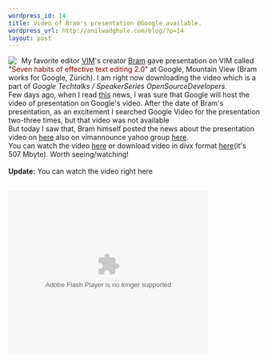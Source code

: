 ```yaml
--- 
wordpress_id: 14
title: Video of Bram's presentation @Google available.
wordpress_url: http://anilwadghule.com/blog/?p=14
layout: post
---
```

<p><img style="margin: 0px 10px 0px 0px;" src="http://www.vim.org/images/vim_on_fire.gif" align="left" /> My favorite editor <a href="http://vim.org/">VIM</a>'s creator <a href="http://www.moolenaar.net/">Bram</a> gave presentation on VIM called "<span style="color: rgb(128, 0, 0);">Seven habits of effective text editing 2.0</span>" at Google, Mountain View (Bram works for Google, Zürich). I am right now downloading the video which is a part of <em>Google Techtalks / SpeakerSeries OpenSourceDevelopers</em>.<br />Few days ago, when I read <a href="http://google-code-updates.blogspot.com/2007/02/open-source-developers-google-speaker.html">this</a> news, I was sure that Google will host the video of presentation on Google's video. After the date of Bram's presentation, as an excitement I searched Google Video for the presentation two-three times, but that video was not available<br />But today I saw that, Bram himself posted the news about the presentation video on <a href="http://www.vim.org/news/news.php">here</a> also on vimannounce yahoo group <a href="http://tech.groups.yahoo.com/group/vimannounce/message/170">here</a>.<br />You can watch the video <a href="http://video.google.com/videoplay?docid=2538831956647446078">here</a> or download video in divx format <a href="ftp://ftp.vim.org/pub/vim/stuff/7Habits20.avi">here</a>(it's 507 Mbyte). Worth seeing/watching!<br /><br /><span style="font-weight: bold;">Update:</span> You can watch the video right here</p><br /><embed style="width: 400px; height: 326px;" id="VideoPlayback" type="application/x-shockwave-flash" src="http://video.google.com/googleplayer.swf?docId=2538831956647446078&amp;hl=en" flashvars="">
